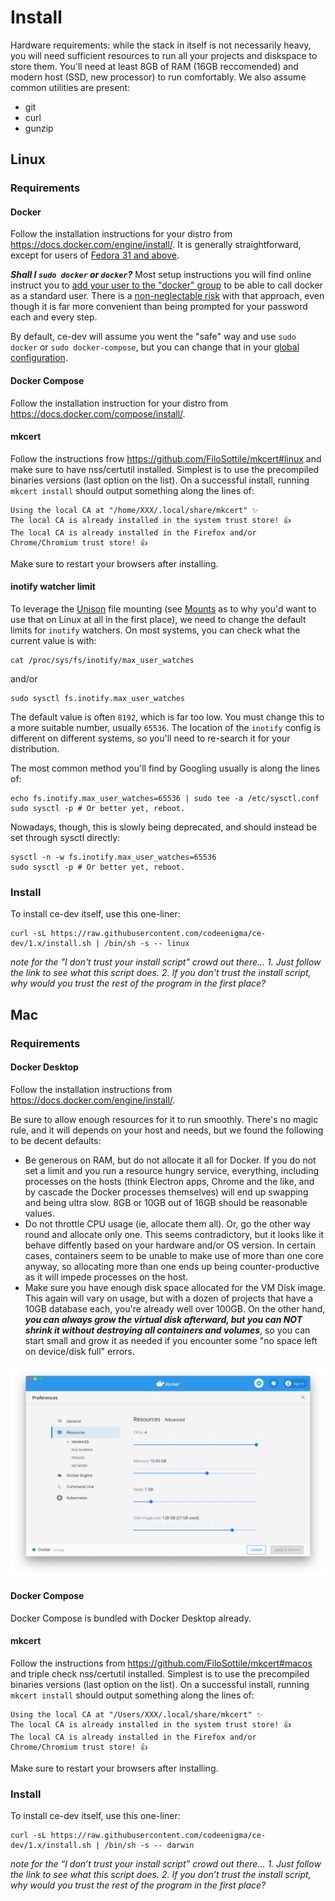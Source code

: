 # Install

Hardware requirements: while the stack in itself is not necessarily heavy, you will need sufficient resources to run all your projects and diskspace to store them. You'll need at least 8GB of RAM (16GB reccomended) and modern host (SSD, new processor) to run comfortably.
We also assume common utilities are present:

- git
- curl
- gunzip

## Linux

### Requirements

#### Docker

Follow the installation instructions for your distro from https://docs.docker.com/engine/install/. It is generally straightforward, except for users of [Fedora 31 and above](https://duckduckgo.com/?q=docker+fedora+32).

**_Shall I `sudo docker` or `docker`?_**
Most setup instructions you will find online instruct you to [add your user to the "docker" group](https://docs.docker.com/engine/install/linux-postinstall/) to be able to call docker as a standard user.
There is a [non-neglectable risk](https://docs.docker.com/engine/security/security/#docker-daemon-attack-surface) with that approach, even though it is far more convenient than being prompted for your password each and every step.

By default, ce-dev will assume you went the "safe" way and use `sudo docker` or `sudo docker-compose`, but you can change that in your [global configuration](config).

#### Docker Compose

Follow the installation instruction for your distro from https://docs.docker.com/compose/install/.

#### mkcert

Follow the instructions frow https://github.com/FiloSottile/mkcert#linux and make sure to have nss/certutil installed. Simplest is to use the precompiled binaries versions (last option on the list).
On a successful install, running `mkcert install` should output something along the lines of:

```
Using the local CA at "/home/XXX/.local/share/mkcert" ✨
The local CA is already installed in the system trust store! 👍
The local CA is already installed in the Firefox and/or Chrome/Chromium trust store! 👍
```

Make sure to restart your browsers after installing.

#### inotify watcher limit

To leverage the [Unison](https://github.com/bcpierce00/unison) file mounting (see [Mounts](unison) as to why you'd want to use that on Linux at all in the first place), we need to change the default limits for `inotify` watchers.
On most systems, you can check what the current value is with:

```
cat /proc/sys/fs/inotify/max_user_watches
```

and/or

```
sudo sysctl fs.inotify.max_user_watches
```

The default value is often `8192`, which is far too low. You must change this to a more suitable number, usually `65536`. The location of the `inotify` config is different on different systems, so you'll need to re-search it for your distribution.

The most common method you'll find by Googling usually is along the lines of:

```
echo fs.inotify.max_user_watches=65536 | sudo tee -a /etc/sysctl.conf
sudo sysctl -p # Or better yet, reboot.
```

Nowadays, though, this is slowly being deprecated, and should instead be set through sysctl directly:

```
sysctl -n -w fs.inotify.max_user_watches=65536
sudo sysctl -p # Or better yet, reboot.
```

### Install

To install ce-dev itself, use this one-liner:

```
curl -sL https://raw.githubusercontent.com/codeenigma/ce-dev/1.x/install.sh | /bin/sh -s -- linux
```

_note for the "I don't trust your install script" crowd out there... 1. Just follow the link to see what this script does. 2. If you don't trust the install script, why would you trust the rest of the program in the first place?_

## Mac

### Requirements

#### Docker Desktop

Follow the installation instructions from https://docs.docker.com/engine/install/.

Be sure to allow enough resources for it to run smoothly. There's no magic rule, and it will depends on your host and needs, but we found the following to be decent defaults:

- Be generous on RAM, but do not allocate it all for Docker. If you do not set a limit and you run a resource hungry service, everything, including processes on the hosts (think Electron apps, Chrome and the like, and by cascade the Docker processes themselves) will end up swapping and being ultra slow. 8GB or 10GB out of 16GB should be reasonable values.
- Do not throttle CPU usage (ie, allocate them all). Or, go the other way round and allocate only one. This seems contradictory, but it looks like it behave diffently based on your hardware and/or OS version. In certain cases, containers seem to be unable to make use of more than one core anyway, so allocating more than one ends up being counter-productive as it will impede processes on the host.
- Make sure you have enough disk space allocated for the VM Disk image. This again will vary on usage, but with a dozen of projects that have a 10GB database each, you're already well over 100GB. On the other hand, **_you can always grow the virtual disk afterward, but you can NOT shrink it without destroying all containers and volumes_**, so you can start small and grow it as needed if you encounter some "no space left on device/disk full" errors.

[![Docker Desktop setting pane](uploads/docker-mac-settings.png)](uploads/docker-mac-settings.png)

#### Docker Compose

Docker Compose is bundled with Docker Desktop already.

#### mkcert

Follow the instructions from https://github.com/FiloSottile/mkcert#macos and triple check nss/certutil installed. Simplest is to use the precompiled binaries versions (last option on the list).
On a successful install, running `mkcert install` should output something along the lines of:

```
Using the local CA at "/Users/XXX/.local/share/mkcert" ✨
The local CA is already installed in the system trust store! 👍
The local CA is already installed in the Firefox and/or Chrome/Chromium trust store! 👍
```

Make sure to restart your browsers after installing.

### Install

To install ce-dev itself, use this one-liner:

```
curl -sL https://raw.githubusercontent.com/codeenigma/ce-dev/1.x/install.sh | /bin/sh -s -- darwin
```

_note for the “I don’t trust your install script” crowd out there… 1. Just follow the link to see what this script does. 2. If you don’t trust the install script, why would you trust the rest of the program in the first place?_
